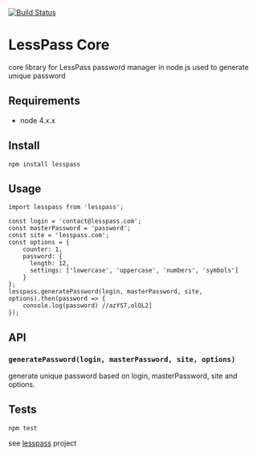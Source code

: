 [![Build Status](https://travis-ci.org/lesspass/core.svg?branch=master)](https://travis-ci.org/lesspass/core)

# LessPass Core

core library for LessPass password manager in node.js used to generate unique password

## Requirements

  - node 4.x.x

## Install

    npm install lesspass

## Usage

    import lesspass from 'lesspass';

    const login = 'contact@lesspass.com';
    const masterPassword = 'password';
    const site = 'lesspass.com';
    const options = {
        counter: 1,
        password: {
          length: 12,
          settings: ['lowercase', 'uppercase', 'numbers', 'symbols']
        }
    };
    lesspass.generatePassword(login, masterPassword, site, options).then(password => {
        console.log(password) //azYS7,olOL2]
    });

## API

### `generatePassword(login, masterPassword, site, options)`

generate unique password based on login, masterPassword, site and options.


## Tests

    npm test

see [lesspass](https://github.com/lesspass/lesspass) project